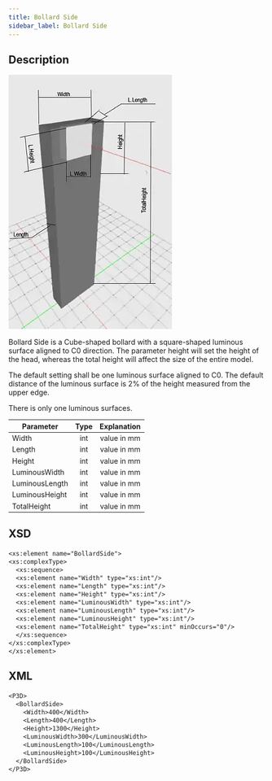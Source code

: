 ```yaml
---
title: Bollard Side
sidebar_label: Bollard Side
---
```


## Description

![Bollard Side](/img/docs/geometry/parametric/bollard-side.webp)

Bollard Side is a Cube-shaped bollard with a square-shaped luminous surface aligned to C0 direction. The parameter height will set the height of the head, whereas the total height will affect the size of the entire model.

The default setting shall be one luminous surface aligned to C0. The default distance of the luminous surface is 2% of the height measured from the upper edge.

There is only one luminous surfaces.

| Parameter      | Type | Explanation |
| -------------- | :--: | :---------: |
| Width          | int  | value in mm |
| Length         | int  | value in mm |
| Height         | int  | value in mm |
| LuminousWidth  | int  | value in mm |
| LuminousLength | int  | value in mm |
| LuminousHeight | int  | value in mm |
| TotalHeight    | int  | value in mm |

## XSD

    <xs:element name="BollardSide">
    <xs:complexType>
      <xs:sequence>
      <xs:element name="Width" type="xs:int"/>
      <xs:element name="Length" type="xs:int"/>
      <xs:element name="Height" type="xs:int"/>
      <xs:element name="LuminousWidth" type="xs:int"/>
      <xs:element name="LuminousLength" type="xs:int"/>
      <xs:element name="LuminousHeight" type="xs:int"/>
      <xs:element name="TotalHeight" type="xs:int" minOccurs="0"/>
      </xs:sequence>
    </xs:complexType>
    </xs:element>

## XML

    <P3D>
      <BollardSide>
        <Width>400</Width>
        <Length>400</Length>
        <Height>1300</Height>
        <LuminousWidth>300</LuminousWidth>
        <LuminousLength>100</LuminousLength>
        <LuminousHeight>100</LuminousHeight>
      </BollardSide>
    </P3D>
